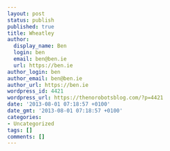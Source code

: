 ```yaml
---
layout: post
status: publish
published: true
title: Wheatley
author:
  display_name: Ben
  login: ben
  email: ben@ben.ie
  url: https://ben.ie
author_login: ben
author_email: ben@ben.ie
author_url: https://ben.ie
wordpress_id: 4421
wordpress_url: https://thenorobotsblog.com/?p=4421
date: '2013-08-01 07:18:57 +0100'
date_gmt: '2013-08-01 07:18:57 +0100'
categories:
- Uncategorized
tags: []
comments: []
---
```


